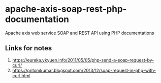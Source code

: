 # apache-axis-soap-rest-php-documentation
Apache axis web service SOAP and REST API using PHP documentations


## Links for notes
  1. https://eureka.ykyuen.info/2011/05/05/php-send-a-soap-request-by-curl/
  2. https://pritomkumar.blogspot.com/2013/12/soap-request-in-php-with-curl.html
